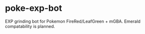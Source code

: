 # poke-exp-bot
 EXP grinding bot for Pokemon FireRed/LeafGreen + mGBA.
 Emerald compatability is planned.

